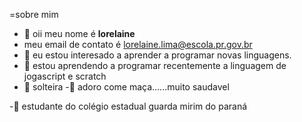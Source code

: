=sobre mim 
- 👋 oii meu nome é **lorelaine**
- meu email de contato é lorelaine.lima@escola.pr.gov.br
- 👀 eu estou interesado a aprender a programar novas linguagens.
- 🌱 estou aprendendo a programar recentemente a linguagem de jogascript e scratch
- 💞️ solteira 
-🍎 adoro come maça......muito saudavel

 -🏫 estudante do colégio estadual guarda mirim do paraná 
